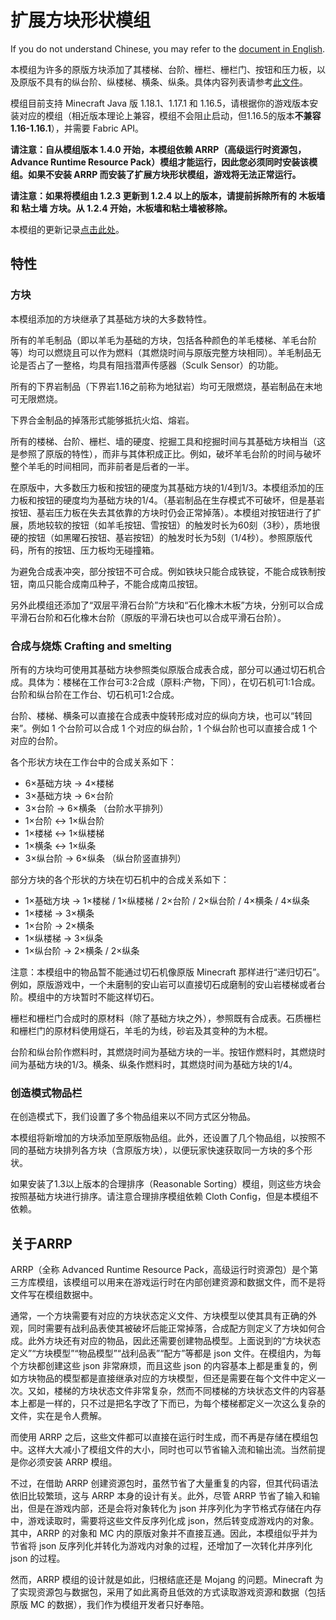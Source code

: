 # 扩展方块形状模组

If you do not understand Chinese, you may refer to the [document in English](README-en.md).

本模组为许多的原版方块添加了其楼梯、台阶、栅栏、栅栏门、按钮和压力板，以及原版不具有的纵台阶、纵楼梯、横条、纵条。具体内容列表请参考[此文件](BlockList.md)。

模组目前支持 Minecraft Java 版 1.18.1、1.17.1 和 1.16.5，请根据你的游戏版本安装对应的模组（相近版本理论上兼容，模组不会阻止启动，但1.16.5的版本**不兼容 1.16-1.16.1**），并需要 Fabric API。

**请注意：自从模组版本 1.4.0 开始，本模组依赖 ARRP（高级运行时资源包，Advance Runtime Resource Pack）模组才能运行，因此您必须同时安装该模组。如果不安装 ARRP 而安装了扩展方块形状模组，游戏将无法正常运行。**

**请注意：如果将模组由 1.2.3 更新到 1.2.4 以上的版本，请提前拆除所有的 木板墙 和 粘土墙 方块。从 1.2.4 开始，木板墙和粘土墙被移除。**

本模组的更新记录[点击此处](UpdateLog.md)。

## 特性

### 方块

本模组添加的方块继承了其基础方块的大多数特性。

所有的羊毛制品（即以羊毛为基础的方块，包括各种颜色的羊毛楼梯、羊毛台阶等）均可以燃烧且可以作为燃料（其燃烧时间与原版完整方块相同）。羊毛制品无论是否占了一整格，均具有阻挡潜声传感器（Sculk Sensor）的功能。

所有的下界岩制品（下界岩1.16之前称为地狱岩）均可无限燃烧，基岩制品在末地可无限燃烧。

下界合金制品的掉落形式能够抵抗火焰、熔岩。

所有的楼梯、台阶、栅栏、墙的硬度、挖掘工具和挖掘时间与其基础方块相当（这是参照了原版的特性），而非与其体积成正比。例如，破坏羊毛台阶的时间与破坏整个羊毛的时间相同，而非前者是后者的一半。

在原版中，大多数压力板和按钮的硬度为其基础方块的1/4到1/3。本模组添加的压力板和按钮的硬度均为基础方块的1/4。（基岩制品在生存模式不可破坏，但是基岩按钮、基岩压力板在失去其依靠的方块时仍会正常掉落）。本模组对按钮进行了扩展，质地较软的按钮（如羊毛按钮、雪按钮）的触发时长为60刻（3秒），质地很硬的按钮（如黑曜石按钮、基岩按钮）的触发时长为5刻（1/4秒）。参照原版代码，所有的按钮、压力板均无碰撞箱。

为避免合成表冲突，部分按钮不可合成。例如铁块只能合成铁锭，不能合成铁制按钮，南瓜只能合成南瓜种子，不能合成南瓜按钮。

另外此模组还添加了“双层平滑石台阶”方块和“石化橡木木板”方块，分别可以合成平滑石台阶和石化橡木台阶（原版的平滑石块也可以合成平滑石台阶）。

### 合成与烧炼 Crafting and smelting

所有的方块均可使用其基础方块参照类似原版合成表合成，部分可以通过切石机合成。具体为：楼梯在工作台可3:2合成（原料:产物，下同），在切石机可1:1合成。台阶和纵台阶在工作台、切石机可1:2合成。

台阶、楼梯、横条可以直接在合成表中旋转形成对应的纵向方块，也可以“转回来”。例如 1 个台阶可以合成 1 个对应的纵台阶，1 个纵台阶也可以直接合成 1 个对应的台阶。

各个形状方块在工作台中的合成关系如下：

- 6×基础方块 → 4×楼梯
- 3×基础方块 → 6×台阶
- 3×台阶 → 6×横条 （台阶水平排列）
- 1×台阶 ↔ 1×纵台阶
- 1×楼梯 ↔ 1×纵楼梯
- 1×横条 ↔ 1×纵条
- 3×纵台阶 → 6×纵条 （纵台阶竖直排列）

部分方块的各个形状的方块在切石机中的合成关系如下：

- 1×基础方块 → 1×楼梯 / 1×纵楼梯 / 2×台阶 / 2×纵台阶 / 4×横条 / 4×纵条
- 1×楼梯 → 3×横条
- 1×台阶 → 2×横条
- 1×纵楼梯 → 3×纵条
- 1×纵台阶 → 2×横条 / 2×纵条

注意：本模组中的物品暂不能通过切石机像原版 Minecraft 那样进行“递归切石”。例如，原版游戏中，一个未磨制的安山岩可以直接切石成磨制的安山岩楼梯或者台阶。模组中的方块暂时不能这样切石。

栅栏和栅栏门合成时的原材料（除了基础方块之外），参照既有合成表。石质栅栏和栅栏门的原材料使用燧石，羊毛的为线，砂岩及其变种的为木棍。

台阶和纵台阶作燃料时，其燃烧时间为基础方块的一半。按钮作燃料时，其燃烧时间为基础方块的1/3。横条、纵条作燃料时，其燃烧时间为基础方块的1/4。

### 创造模式物品栏

在创造模式下，我们设置了多个物品组来以不同方式区分物品。

本模组将新增加的方块添加至原版物品组。此外，还设置了几个物品组，以按照不同的基础方块排列各方块（含原版方块），以便玩家快速获取同一方块的多个形状。

如果安装了1.3以上版本的合理排序（Reasonable Sorting）模组，则这些方块会按照基础方块进行排序。请注意合理排序模组依赖 Cloth Config，但是本模组不依赖。

## 关于ARRP

ARRP（全称 Advanced Runtime Resource Pack，高级运行时资源包）是个第三方库模组，该模组可以用来在游戏运行时在内部创建资源和数据文件，而不是将文件写在模组数据中。

通常，一个方块需要有对应的方块状态定义文件、方块模型以使其具有正确的外观，同时需要有战利品表使其被破坏后能正常掉落，合成配方则定义了方块如何合成。此外方块还有对应的物品，因此还需要创建物品模型。上面说到的“方块状态定义”“方块模型”“物品模型”“战利品表”“配方”等都是 json 文件。在模组内，为每个方块都创建这些 json 非常麻烦，而且这些 json 的内容基本上都是重复的，例如方块物品的模型都是直接继承对应的方块模型，但还是需要在每个文件中定义一次。又如，楼梯的方块状态文件非常复杂，然而不同楼梯的方块状态文件的内容基本上都是一样的，只不过是把名字改了下而已，为每个楼梯都定义一次这么复杂的文件，实在是令人费解。

而使用 ARRP 之后，这些文件都可以直接在运行时生成，而不再是存储在模组包中。这样大大减小了模组文件的大小，同时也可以节省输入流和输出流。当然前提是你必须安装 ARRP 模组。

不过，在借助 ARRP 创建资源包时，虽然节省了大量重复的内容，但其代码语法依旧比较繁琐，这与 ARRP 本身的设计有关。此外，尽管 ARRP 节省了输入和输出，但是在游戏内部，还是会将对象转化为 json 并序列化为字节格式存储在内存中，游戏读取时，需要将这些文件反序列化成 json，然后转变成游戏内的对象。其中，ARRP 的对象和 MC 内的原版对象并不直接互通。因此，本模组似乎并为节省将 json 反序列化并转化为游戏内对象的过程，还增加了一次转化并序列化 json 的过程。

然而，ARRP 模组的设计就是如此，归根结底还是 Mojang 的问题。Minecraft 为了实现资源包与数据包，采用了如此离奇且低效的方式读取游戏资源和数据（包括原版 MC 的数据），我们作为模组开发者只好奉陪。